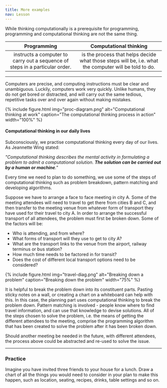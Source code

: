 ```yaml
---
title: More examples
nav: Lesson
---
```


While thinking computationally is a prerequisite for programming, programming and computational thinking are not the same thing.


| **Programming** |  **Computational thinking** |
| :---: | :---: | 
| instructs a computer to carry out a sequence of steps in a particular order. | is the process that helps decide what those steps will be, i.e.  what the computer will be told to do. |      

------

Computers are precise, and computing instructions must be clear and unambiguous. Luckily, computers work very quickly. Unlike humans, they do not get bored or distracted, and will carry out the same tedious, repetitive tasks over and over again without making mistakes.

{% include figure.html img="proc-diagram.png" alt="Computational thinking at work" caption="The computational thinking process in action" width="100%" %}

#### Computational thinking in our daily lives

Subconsciously, we practise computational thinking every day of our lives. As Jeannette Wing stated: 

*"Computational thinking describes the mental activity in formulating a problem to admit a computational solution. **The solution can be carried out by a human or machine**."*

Every time we need to plan to do something, we use some of the steps of computational thinking such as problem breakdown, pattern matching and developing algorithms. 

Suppose we have to arrange a face to face meeting in city A. Some of the meeting attendees will need to travel to get there from cities B and C, and then transfer to the meeting venue from whatever form of transport they have used for their travel to city A. In order to arrange the successful transport of all attendees, the problem must first be broken down. Some of the factors will be:

- Who is attending, and from where?
- What forms of transport will they use to get to city A?
- What are the transport links to the venue from the airport, railway terminus or bus station?
- How much time needs to be factored in for transit?
- Does the cost of different local transport options need to be considered?

{% include figure.html img="travel-diag.png" alt="Breaking down a problem" caption="Breaking down the problem" width="75%" %}

It is helpful to break the problem down into its constituent parts. Pasting sticky notes on a wall, or creating a chart on a whiteboard can help with this. 
In this case, the planning part uses computational thinking to break the problem down. Pattern matching is involved - people know where to find travel information, and can use that knowledge to devise solutions. All of the steps chosen to solve the problem, i.e. the means of getting the different attendees to the meeting, comprise the programming algorithm that has been created to solve the problem after it has been broken down. 

Should another meeting be needed in the future, with different attendees, the process above could be abstracted and re-used to solve the issue. 

---------

### Practice

Imagine you have invited three friends to your house for a lunch. Draw a chart of all the things you would need to consider in your plan to make this happen, such as location, seating, recipes, drinks, table settings and so on.

